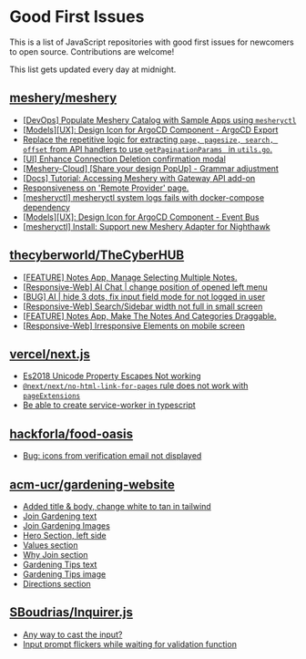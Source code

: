 # Good First Issues

This is a list of JavaScript repositories with good first issues for newcomers to open source. Contributions are welcome!

This list gets updated every day at midnight.

## [meshery/meshery](https://github.com/meshery/meshery)

- [[DevOps] Populate Meshery Catalog with Sample Apps using `mesheryctl`](https://github.com/meshery/meshery/issues/10458)
- [[Models][UX]: Design Icon for ArgoCD Component - ArgoCD Export](https://github.com/meshery/meshery/issues/10294)
- [Replace the repetitive logic for extracting `page, pagesize, search, offset` from API handlers to use  `getPaginationParams ` in `utils.go`.](https://github.com/meshery/meshery/issues/10825)
- [[UI] Enhance Connection Deletion confirmation modal](https://github.com/meshery/meshery/issues/10558)
- [[Meshery-Cloud] [Share your design PopUp] - Grammar adjustment](https://github.com/meshery/meshery/issues/10038)
- [[Docs] Tutorial: Accessing Meshery with Gateway API add-on](https://github.com/meshery/meshery/issues/10333)
- [Responsiveness on 'Remote Provider' page.](https://github.com/meshery/meshery/issues/10743)
- [[mesheryctl] mesheryctl system logs fails with docker-compose dependency](https://github.com/meshery/meshery/issues/10777)
- [[Models][UX]: Design Icon for ArgoCD Component - Event Bus](https://github.com/meshery/meshery/issues/10297)
- [[mesheryctl] Install: Support new Meshery Adapter for Nighthawk](https://github.com/meshery/meshery/issues/10371)

## [thecyberworld/TheCyberHUB](https://github.com/thecyberworld/TheCyberHUB)

- [[FEATURE] Notes App, Manage Selecting Multiple Notes.](https://github.com/thecyberworld/TheCyberHUB/issues/561)
- [[Responsive-Web] AI Chat | change position of opened left menu](https://github.com/thecyberworld/TheCyberHUB/issues/865)
- [[BUG] AI | hide 3 dots, fix input field mode for not logged in user](https://github.com/thecyberworld/TheCyberHUB/issues/869)
- [[Responsive-Web] Search/Sidebar width not full in small screen](https://github.com/thecyberworld/TheCyberHUB/issues/802)
- [[FEATURE] Notes App, Make The Notes And Categories Draggable.](https://github.com/thecyberworld/TheCyberHUB/issues/559)
- [[Responsive-Web] Irresponsive Elements on mobile screen](https://github.com/thecyberworld/TheCyberHUB/issues/803)

## [vercel/next.js](https://github.com/vercel/next.js)

- [Es2018 Unicode Property Escapes Not working](https://github.com/vercel/next.js/issues/19303)
- [`@next/next/no-html-link-for-pages` rule does not work with `pageExtensions`](https://github.com/vercel/next.js/issues/53473)
- [Be able to create service-worker in typescript](https://github.com/vercel/next.js/issues/33863)

## [hackforla/food-oasis](https://github.com/hackforla/food-oasis)

- [Bug: icons from verification email not displayed](https://github.com/hackforla/food-oasis/issues/2101)

## [acm-ucr/gardening-website](https://github.com/acm-ucr/gardening-website/pull/21)

- [Added title & body, change white to tan in tailwind](https://github.com/acm-ucr/gardening-website/pull/21)
- [Join Gardening text](https://github.com/acm-ucr/gardening-website/issues/5)
- [Join Gardening Images](https://github.com/acm-ucr/gardening-website/issues/7)
- [Hero Section, left side](https://github.com/acm-ucr/gardening-website/issues/3)
- [Values section](https://github.com/acm-ucr/gardening-website/issues/4)
- [Why Join section](https://github.com/acm-ucr/gardening-website/issues/6)
- [Gardening Tips text](https://github.com/acm-ucr/gardening-website/issues/8)
- [Gardening Tips image](https://github.com/acm-ucr/gardening-website/issues/9)
- [Directions section](https://github.com/acm-ucr/gardening-website/issues/10)

## [SBoudrias/Inquirer.js](https://github.com/SBoudrias/Inquirer.js)

- [Any way to cast the input?](https://github.com/SBoudrias/Inquirer.js/issues/1383)
- [Input prompt flickers while waiting for validation function](https://github.com/SBoudrias/Inquirer.js/issues/1407)

